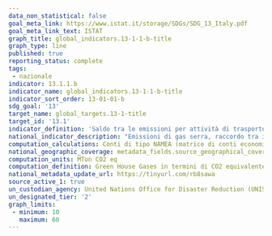 ```yaml
---
data_non_statistical: false
goal_meta_link: https://www.istat.it/storage/SDGs/SDG_13_Italy.pdf
goal_meta_link_text: ISTAT
graph_title: global_indicators.13-1-1-b-title
graph_type: line
published: true
reporting_status: complete
tags:
 - nazionale
indicator: 13.1.1.b
indicator_name: global_indicators.13-1-1-b-title
indicator_sort_order: 13-01-01-b
sdg_goal: '13'
target_name: global_targets.13-1-title
target_id: '13.1'
indicator_definition: 'Saldo tra le emissioni per attività di trasporto dovute al turismo  (residenti effettuate nel Mondo: +,  non residenti effettuate in Italia: -) (MTCO2eq) - Conti di tipo NAMEA (matrice di conti economici integrata con conti ambientali) (PSN:IST-02004)'
national_indicator_description: "Emissioni di gas serra, raccordo tra i totali degli inventari nazionali e dei conti delle emissioni atmosferiche. Le emissioni di gas serra comprendono: anidride carbonica (CO2), idrofluorocarburi (HFC), perfluorocarburi (PFC), esafluoruri di zolfo (SF6), metano (CH4), protossido di azoto (N2O) e trifluoro di azoto (NF3). Sono espresse in <tonnellate di CO2 equivalente> con pesi che riflettono il potenziale di riscaldamento in rapporto all'anidride carbonica: 1 per CO2, 298 per N2O, 25 per CH4, 22800 per SF6, 17200 per NF3 e pesi variabili per gli specifici gas dei tipi HFC e PFC. Esistono due modi diversi di contabilizzare le emissioni totali: con riferimento al territorio nazionale, come avviene per i dati delle principali convenzioni internazionali sulle emissioni atmosferiche (tra le quali la United Nations Convention on Climate Change - Unfccc, specificamente riferita ai gas serra) e con riferimento alle unità residenti, come si verifica per i dati dei conti delle emissioni atmosferiche, coerentemente con i principi e gli standard che sono alla base dei conti economici nazionali. La differenza tra i due totali è data dal saldo delle emissioni delle unità residenti che operano all'estero e di quelle delle unità non residenti che operano sul territorio nazionale; il saldo complessivo risulta dalla somma dei saldi relativi alle attività di trasporto su strada, aereo e marittimo."
computation_calculations: Conti di tipo NAMEA (matrice di conti economici integrata con conti ambientali) (PSN:IST-02004)
national_geographic_coverage: metadata_fields.source_geographical_coverage_1
computation_units: MTon CO2 eq
computation_definition: Green House Gases in termini di CO2 equivalente
national_metadata_update_url: https://tinyurl.com/rb8sawa
source_active_1: true
un_custodian_agency: United Nations Office for Disaster Reduction (UNISDR)
un_designated_tier: '2'
graph_limits:
 - minimum: 10
   maximum: 60
---
```

